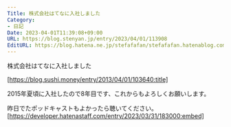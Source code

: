 ```yaml
---
Title: 株式会社はてなに入社しました
Category:
- 日記
Date: 2023-04-01T11:39:08+09:00
URL: https://blog.stenyan.jp/entry/2023/04/01/113908
EditURL: https://blog.hatena.ne.jp/stefafafan/stefafafan.hatenablog.com/atom/entry/4207112889976809097
---
```


株式会社はてなに入社しました

[https://blog.sushi.money/entry/2013/04/01/103640:title]

2015年夏頃に入社したので8年目です、これからもよろしくお願いします。

昨日でたポッドキャストもよかったら聴いてください。
[https://developer.hatenastaff.com/entry/2023/03/31/183000:embed]
